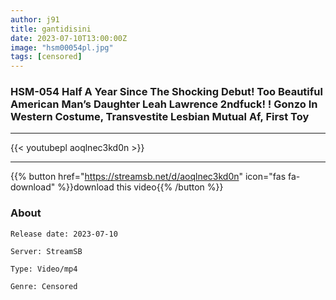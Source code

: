 ```yaml
---
author: j91
title: gantidisini
date: 2023-07-10T13:00:00Z
image: "hsm00054pl.jpg"
tags: [censored]
---
```


### HSM-054 Half A Year Since The Shocking Debut! Too Beautiful American Man’s Daughter Leah Lawrence 2ndfuck! ! Gonzo In Western Costume, Transvestite Lesbian Mutual Af, First Toy
___

{{< youtubepl aoqlnec3kd0n >}}
___

{{% button href="https://streamsb.net/d/aoqlnec3kd0n" icon="fas fa-download" %}}download this video{{% /button %}}
### About

`Release date: 2023-07-10`

`Server: StreamSB`

`Type: Video/mp4`

`Genre:	Censored`